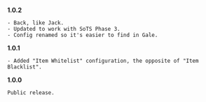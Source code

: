 **1.0.2**

```
- Back, like Jack.
- Updated to work with SoTS Phase 3.
- Config renamed so it's easier to find in Gale.
```

**1.0.1**

```
- Added "Item Whitelist" configuration, the opposite of "Item Blacklist".
```

**1.0.0**

```
Public release.
```